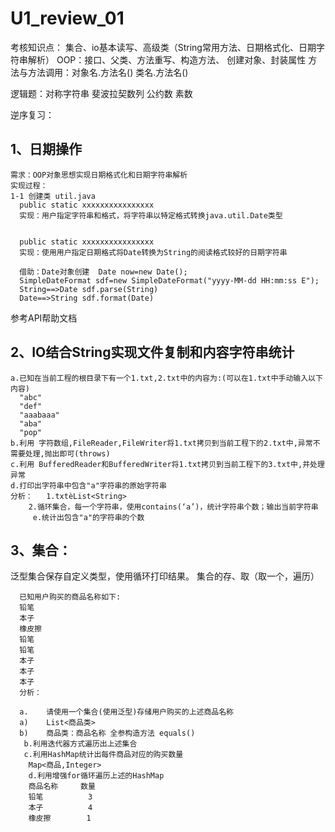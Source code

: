 # U1_review_01

考核知识点：
集合、io基本读写、高级类（String常用方法、日期格式化、日期字符串解析）
OOP：接口、父类、方法重写、构造方法、 创建对象、封装属性
方法与方法调用：对象名.方法名()  类名.方法名()

逻辑题：对称字符串  斐波拉契数列  公约数  素数

逆序复习：
## 1、日期操作

    需求：OOP对象思想实现日期格式化和日期字符串解析
    实现过程：
    1-1 创建类 util.java
      public static xxxxxxxxxxxxxxxx
      实现：用户指定字符串和格式，将字符串以特定格式转换java.util.Date类型


      public static xxxxxxxxxxxxxxxx
      实现：使用用户指定日期格式将Date转换为String的阅读格式较好的日期字符串

      借助：Date对象创建  Date now=new Date();
      SimpleDateFormat sdf=new SimpleDateFormat("yyyy-MM-dd HH:mm:ss E");
      String==>Date sdf.parse(String)
      Date==>String sdf.format(Date)

 参考API帮助文档

## 2、IO结合String实现文件复制和内容字符串统计

    a.已知在当前工程的根目录下有一个1.txt,2.txt中的内容为:(可以在1.txt中手动输入以下内容)
      "abc"
      "def"
      "aaabaaa"
      "aba"
      "pop"
    b.利用 字符数组,FileReader,FileWriter将1.txt拷贝到当前工程下的2.txt中,异常不需要处理,抛出即可(throws)
    c.利用 BufferedReader和BufferedWriter将1.txt拷贝到当前工程下的3.txt中,并处理异常
    d.打印出字符串中包含"a"字符串的原始字符串
    分析：   1.txtèList<String>
        2.循环集合，每一个字符串，使用contains(‘a’)，统计字符串个数；输出当前字符串
         e.统计出包含"a"的字符串的个数

## 3、集合：
   泛型集合保存自定义类型，使用循环打印结果。
   集合的存、取（取一个，遍历）
   
      已知用户购买的商品名称如下:
      铅笔  
      本子  
      橡皮擦    
      铅笔
      铅笔
      本子
      本子
      本子   
      分析：

      a.	请使用一个集合(使用泛型)存储用户购买的上述商品名称
      a)	List<商品类>
      b)	商品类：商品名称 全参构造方法 equals()
       b.利用迭代器方式遍历出上述集合
       c.利用HashMap统计出每件商品对应的购买数量
        Map<商品,Integer>
        d.利用增强for循环遍历上述的HashMap
        商品名称     数量
        铅笔          3
        本子          4
        橡皮擦        1
